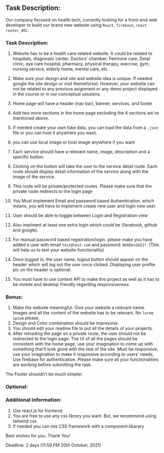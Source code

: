 

## Task Description: 
Our company focused on health tech, currently looking for a front-end web developer to build our brand new website using `React`, `firebase`, `react router`, etc.


### Task Description: 
1. Website has to be a health care related website. It could be related to hospitals, diagnostic center, Doctors' chamber, Feminine care, Detal clinic, eye care hospital, pharmacy, 
physical therapy, exercise, gym, nursing service, elderly home, mental care, etc. 


2. Make sure your design and site and website idea is unique. If needed google the site design or visit themeforest. However, your website can not be related to any previous asignment or any demo project displayed in the course or in our 
conceptual sessions.
3. Home page will have a header (nav bar), banner, services, and footer 
4. Add two more sections in the home page excluding the 4 sections we’ve mentioned above.


6. If needed create your own fake data. you can load the data from a `.json` file or you can host it anywhere you want. 
7. you can use local image or host image anywhere if you want

5. Each service should have a relevant name, image, description and a specific button. 
6. Clicking on the button will take the user to the service detail route. Each route should display detail information of the service along with the image of the service. 
8. This route will be private/protected routes. Please make sure that the private route redirects to the login page 

9. You Must implement Email and password based Authentication. which means, you will have to implement create new user and login new user. 
10. User should be able to toggle between Login and Registration view 
11. Also implment at least one extra login which could be (facebook, github and google).
12. For manual password based registration/login. please make you have added a user with email `test@test.com` and password: `WebDev2021!`. (This will help us to test your website functionality)
13. Once logged in, the user name, logout button should appear on the header which will log out the user once clicked. Displaying user profile pic on the header is optional.
14. You must have to use context API to make this project as well as it has to be mobile and desktop friendly regarding responsiveness.


### Bonus: 
1. Make the website meaningful. Give your website a relevant name. Images and all the content of the website has to be relevant. No `lorem ipsum` please.
2. Design and Color combination should be impressive.
3. You should edit your readme file to put all the details of your projects.
4. After reloading the page on a private route, the user should not be redirected to the login page.
The UI of all the pages should be consistent with the home page, use your imagination to come up with something that’ll look good with the rest of the site.
Must be responsive, use your imagination to make it responsive according to users' needs.
Use firebase for authentication.
Please make sure all your functionalities are working before submitting the task.

The Footer shouldn’t be much simpler.


### Optional:


### Additional information:
1. Use react.js for frontend. 
2. You are free to use any css library you want. But, we recommend using tailwind css. 
3. If needed you can mix CSS framework with a component libarary

Best wishes for you. Thank You!

Deadline: 2 days (11:59 PM 20th October, 2021)

